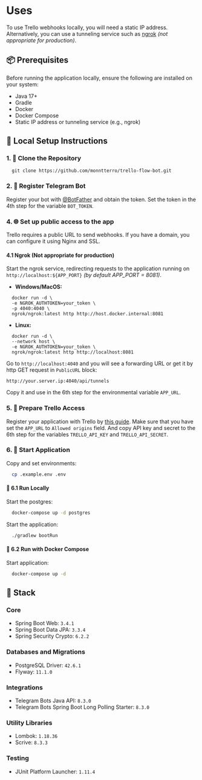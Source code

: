 # Uses

To use Trello webhooks locally, you will need a static IP address. Alternatively, you can use a tunneling service such
as [ngrok](https://ngrok.com) _(not appropriate for production)_.

## 📦 Prerequisites

Before running the application locally, ensure the following are installed on your system:

- Java 17+
- Gradle
- Docker
- Docker Compose
- Static IP address or tunneling service (e.g., ngrok)

## 🚀 Local Setup Instructions

### 1. 🔽 Clone the Repository

```shell
  git clone https://github.com/monntterro/trello-flow-bot.git
```

### 2. 🎯 Register Telegram Bot

Register your bot with [@BotFather](https://t.me/botfather) and obtain the token. Set the token in the 4th step for the
variable `BOT_TOKEN`.

### 4. 🌐 Set up public access to the app

Trello requires a public URL to send webhooks. If you have a domain, you can configure it using Nginx and SSL.

#### 4.1 Ngrok (Not appropriate for production)

Start the ngrok service, redirecting requests to the application running on `http://localhost:${APP_PORT}` _(by default
APP_PORT = 8081)_.

- **Windows/MacOS:**

```shell
  docker run -d \
  -e NGROK_AUTHTOKEN=your_token \
  -p 4040:4040 \
  ngrok/ngrok:latest http http://host.docker.internal:8081
```

- **Linux:**

```shell
  docker run -d \
  --network host \
  -e NGROK_AUTHTOKEN=your_token \
  ngrok/ngrok:latest http http://localhost:8081
```

Go to `http://localhost:4040` and you will see a forwarding URL or get it by http GET request in `PublicURL` block:

```http request
http://your.server.ip:4040/api/tunnels
```

Copy it and use in the 6th step for the environmental variable `APP_URL`.

### 5. 🔑 Prepare Trello Access

Register your application with Trello
by [this guide](https://telegra.ph/How-to-get-a-key-and-a-token-from-Trello-05-04).
Make sure that you have set the `APP_URL` to `Allowed origins` field.
And copy API key and secret to the 6th step for the
variables `TRELLO_API_KEY` and `TRELLO_API_SECRET`.

### 6. 🏁 Start Application

Copy and set environments:

```bash
  cp .example.env .env
```

#### 🔧 6.1 Run Locally

Start the postgres:

```bash
  docker-compose up -d postgres
```

Start the application:

```bash
  ./gradlew bootRun
```

#### 🐳 6.2 Run with Docker Compose

Start application:

```bash
  docker-compose up -d
```

## 🧱 Stack

### Core

- Spring Boot Web: `3.4.1`
- Spring Boot Data JPA: `3.3.4`
- Spring Security Crypto: `6.2.2`

### Databases and Migrations

- PostgreSQL Driver: `42.6.1`
- Flyway: `11.1.0`

### Integrations

- Telegram Bots Java API: `8.3.0`
- Telegram Bots Spring Boot Long Polling Starter: `8.3.0`

### Utility Libraries

- Lombok: `1.18.36`
- Scrive: `8.3.3`

### Testing

- JUnit Platform Launcher: `1.11.4`

